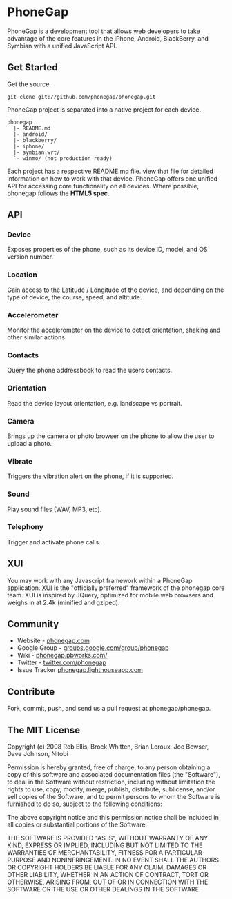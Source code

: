 PhoneGap
=============================================================
PhoneGap is a development tool that allows web developers to 
take advantage of the core features in the iPhone, Android,
BlackBerry, and Symbian with a unified JavaScript API.


Get Started
-------------------------------------------------------------
Get the source.

    git clone git://github.com/phonegap/phonegap.git
    
PhoneGap project is separated into a native project for each 
device.

    phonegap
      |- README.md
      |- android/
      |- blackberry/
      |- iphone/
      |- symbian.wrt/
      `- winmo/ (not production ready)
      
Each project has a respective README.md file. view that file 
for detailed information on how to work with that device. PhoneGap 
offers one unified API for accessing core functionality on all 
devices. Where possible, phonegap follows the **HTML5 spec**.


API
-------------------------------------------------------------

### Device

Exposes properties of the phone, such as its device ID, model, 
and OS version number.

### Location

Gain access to the Latitude / Longitude of the device, and 
depending on the type of device, the course, speed, and altitude.
    
### Accelerometer

Monitor the accelerometer on the device to detect orientation, 
shaking and other similar actions.
    
### Contacts

Query the phone addressbook to read the users contacts.

### Orientation

Read the device layout orientation, e.g. landscape vs portrait.

### Camera

Brings up the camera or photo browser on the phone to allow the 
user to upload a photo.

### Vibrate

Triggers the vibration alert on the phone, if it is supported.

### Sound

Play sound files (WAV, MP3, etc).

### Telephony

Trigger and activate phone calls.


XUI
-------------------------------------------------------------
You may work with any Javascript framework within a PhoneGap 
application. [XUI](http://xuijs.com) is the "officially preferred" 
framework of the phonegap core team. XUI is inspired by JQuery, 
optimized for mobile web browsers and weighs in at 2.4k (minified and gziped).


Community
-------------------------------------------------------------
  * Website - [phonegap.com](http://phonegap.com)
  * Google Group - [groups.google.com/group/phonegap](http://groups.google.com/group/phonegap)
  * Wiki - [phonegap.pbworks.com/](http://phonegap.pbworks.com/)
  * Twitter - [twitter.com/phonegap](http://twitter.com/phonegap)
  * Issue Tracker [phonegap.lighthouseapp.com](http://phonegap.lighthouseapp.com/)
  

Contribute
-------------------------------------------------------------
Fork, commit, push, and send us a pull request at phonegap/phonegap.


The MIT License
-------------------------------------------------------------
Copyright (c) 2008
Rob Ellis, Brock Whitten, Brian Leroux, Joe Bowser, Dave Johnson, Nitobi

Permission is hereby granted, free of charge, to any person obtaining a copy
of this software and associated documentation files (the "Software"), to deal
in the Software without restriction, including without limitation the rights
to use, copy, modify, merge, publish, distribute, sublicense, and/or sell
copies of the Software, and to permit persons to whom the Software is
furnished to do so, subject to the following conditions:

The above copyright notice and this permission notice shall be included in
all copies or substantial portions of the Software.

THE SOFTWARE IS PROVIDED "AS IS", WITHOUT WARRANTY OF ANY KIND, EXPRESS OR
IMPLIED, INCLUDING BUT NOT LIMITED TO THE WARRANTIES OF MERCHANTABILITY,
FITNESS FOR A PARTICULAR PURPOSE AND NONINFRINGEMENT. IN NO EVENT SHALL THE
AUTHORS OR COPYRIGHT HOLDERS BE LIABLE FOR ANY CLAIM, DAMAGES OR OTHER
LIABILITY, WHETHER IN AN ACTION OF CONTRACT, TORT OR OTHERWISE, ARISING FROM,
OUT OF OR IN CONNECTION WITH THE SOFTWARE OR THE USE OR OTHER DEALINGS IN
THE SOFTWARE.
